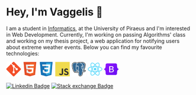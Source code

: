 # Hey, I'm Vaggelis 👋

I am a student in [Informatics](http://www.cs.unipi.gr/index.php?), at the University of Piraeus and I'm interested in Web Development. Currently, I'm working on passing Algorithms' class and working on my thesis project, a web application for notifying users about extreme weather events. Below you can find my favourite technologies:

<p align="left"> 
<a href="https://git-scm.com/" target="_blank" rel="noreferrer"> <img src="https://raw.githubusercontent.com/devicons/devicon/refs/heads/master/icons/git/git-original.svg" alt="Git" width="40" height="40"/></a>
  <a href="https://developer.mozilla.org/en-US/docs/Glossary/HTML5" target="_blank" rel="noreferrer"> <img src="https://raw.githubusercontent.com/devicons/devicon/refs/heads/master/icons/html5/html5-original.svg" alt="HTML5" width="40" height="40"/></a>
  <a href="https://developer.mozilla.org/en-US/docs/Web/CSS" target="_blank" rel="noreferrer"> <img src="https://raw.githubusercontent.com/devicons/devicon/refs/heads/master/icons/css3/css3-original.svg" alt="CSS3" width="40" height="40"/></a>
  <a href="https://developer.mozilla.org/en-US/docs/Web/JavaScript" target="_blank" rel="noreferrer"> <img src="https://raw.githubusercontent.com/devicons/devicon/refs/heads/master/icons/javascript/javascript-original.svg" alt="JavaScript" width="40" height="40"/></a>
  <a href="https://www.postgresql.org/" target="_blank" rel="noreferrer"> <img src="https://raw.githubusercontent.com/devicons/devicon/refs/heads/master/icons/postgresql/postgresql-original.svg" alt="PostgreSQL" width="40" height="40"/></a>
  <a href="https://developer.mozilla.org/en-US/docs/Learn_web_development/Core/Frameworks_libraries/React_getting_started" target="_blank" rel="noreferrer"> <img src="https://raw.githubusercontent.com/devicons/devicon/refs/heads/master/icons/react/react-original.svg" alt="React" width="40" height="40"/></a>
  <a href="https://getbootstrap.com/" target="_blank" rel="noreferrer"> <img src="https://raw.githubusercontent.com/devicons/devicon/refs/heads/master/icons/bootstrap/bootstrap-original.svg" alt="Bootstrap" width="40" height="40"/></a>
</p>


[![Linkedin Badge](https://img.shields.io/badge/-VaggelisManousakis-blue?style=flat-square&logo=Linkedin&logoColor=white&link=https://www.linkedin.com/in/manousakisvaggelis/)](https://www.linkedin.com/in/manousakisvaggelis/)  [![Stack exchange Badge](https://img.shields.io/badge/-VaggelisManousakis-black?style=flat-square&logo=stackoverflow&Color=#F58025&link=https://stackoverflow.com/users/8793079/vaggelis-manousakis)](https://stackoverflow.com/users/8793079/vaggelis-manousakis)
